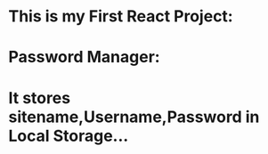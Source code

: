 # This is my First React Project:
# Password Manager:
# It stores sitename,Username,Password in Local Storage...
